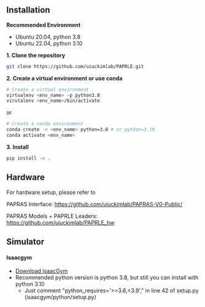 
## Installation
**Recommended Environment**
- Ubuntu 20.04, python 3.8
- Ubuntu 22.04, python 3.10

**1. Clone the repository**

```bash
git clone https://github.com/uiuckimlab/PAPRLE.git
```

**2. Create a virtual environment or use conda**
```bash
# Create a virtual environment
virtualenv <env_name> -p python3.8
virutalenv <env_name>/bin/activate
```
or
```bash
# Create a conda environment
conda create -n <env_name> python=3.8 # or python=3.10
conda activate <env_name>
```

**3. Install**

```bash
pip install -e .
```

## Hardware

For hardware setup, please refer to

PAPRAS Interface: https://github.com/uiuckimlab/PAPRAS-V0-Public/

PAPRAS Models + PAPRLE Leaders: https://github.com/uiuckimlab/PAPRLE_hw



## Simulator
#### Isaacgym
- [Download IsaacGym](https://developer.nvidia.com/isaac-gym)
- Recommended python version is python 3.8, but still you can install with python 3.10
  - Just comment "python_requires='>=3.6,<3.9'," in line 42 of setup.py (isaacgym/python/setup.py)